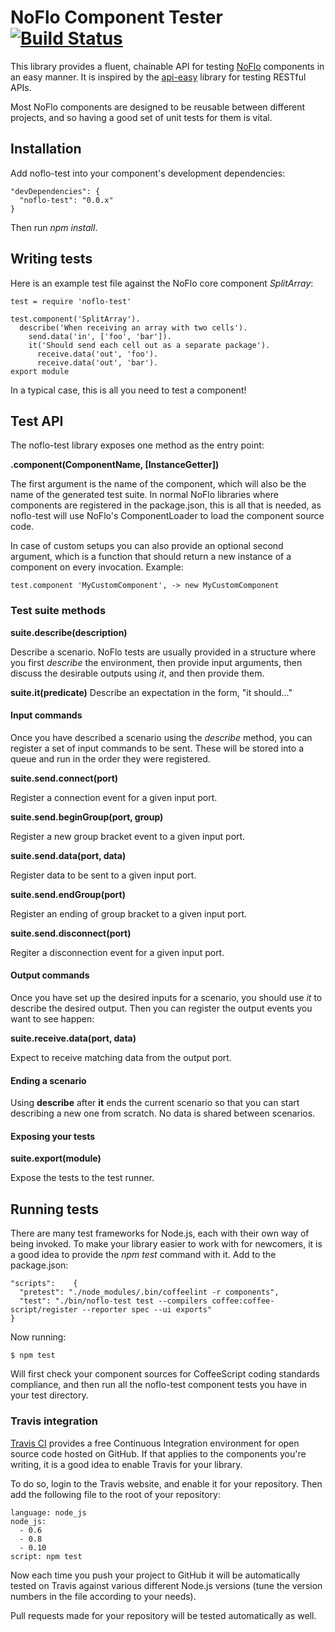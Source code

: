 NoFlo Component Tester [![Build Status](https://travis-ci.org/noflo/noflo-test.svg?branch=master)](https://travis-ci.org/noflo/noflo-test)
=====================

This library provides a fluent, chainable API for testing [NoFlo](http://noflojs.org) components in an easy manner. It is inspired by the [api-easy](http://flatiron.github.com/api-easy) library for testing RESTful APIs.

Most NoFlo components are designed to be reusable between different projects, and so having a good set of unit tests for them is vital.

## Installation

Add noflo-test into your component's development dependencies:

    "devDependencies": {
      "noflo-test": "0.0.x"
    }

Then run *npm install*.

## Writing tests

Here is an example test file against the NoFlo core component *SplitArray*:

    test = require 'noflo-test'

    test.component('SplitArray').
      describe('When receiving an array with two cells').
        send.data('in', ['foo', 'bar']).
        it('Should send each cell out as a separate package').
          receive.data('out', 'foo').
          receive.data('out', 'bar').
    export module

In a typical case, this is all you need to test a component!

## Test API

The noflo-test library exposes one method as the entry point:

**.component(ComponentName, [InstanceGetter])**

The first argument is the name of the component, which will also be the name of the generated test suite. In normal NoFlo libraries where components are registered in the package.json, this is all that is needed, as noflo-test will use NoFlo's ComponentLoader to load the component source code.

In case of custom setups you can also provide an optional second argument, which is a function that should return a new instance of a component on every invocation. Example:

    test.component 'MyCustomComponent', -> new MyCustomComponent

### Test suite methods

**suite.describe(description)**

Describe a scenario. NoFlo tests are usually provided in a structure where you first *describe* the environment, then provide input arguments, then discuss the desirable outputs using *it*, and then provide them.

**suite.it(predicate)**
Describe an expectation in the form, "it should..."

#### Input commands

Once you have described a scenario using the *describe* method, you can register a set of input commands to be sent. These will be stored into a queue and run in the order they were registered.

**suite.send.connect(port)**

Register a connection event for a given input port.

**suite.send.beginGroup(port, group)**

Register a new group bracket event to a given input port.

**suite.send.data(port, data)**

Register data to be sent to a given input port.

**suite.send.endGroup(port)**

Register an ending of group bracket to a given input port.

**suite.send.disconnect(port)**

Regiter a disconnection event for a given input port.

#### Output commands

Once you have set up the desired inputs for a scenario, you should use *it* to describe the desired output. Then you can register the output events you want to see happen:

**suite.receive.data(port, data)**

Expect to receive matching data from the output port.

#### Ending a scenario
Using **describe** after **it** ends the current scenario so that you can start describing a new one from scratch. No data is shared between scenarios.

#### Exposing your tests

**suite.export(module)**

Expose the tests to the test runner.

## Running tests

There are many test frameworks for Node.js, each with their own way of being invoked. To make your library easier to work with for newcomers, it is a good idea to provide the *npm test* command with it. Add to the package.json:

    "scripts":    {
      "pretest": "./node_modules/.bin/coffeelint -r components",
      "test": "./bin/noflo-test test --compilers coffee:coffee-script/register --reporter spec --ui exports"
    }

Now running:

    $ npm test

Will first check your component sources for CoffeeScript coding standards compliance, and then run all the noflo-test component tests you have in your test directory.

### Travis integration

[Travis CI](https://travis-ci.org/) provides a free Continuous Integration environment for open source code hosted on GitHub. If that applies to the components you're writing, it is a good idea to enable Travis for your library.

To do so, login to the Travis website, and enable it for your repository. Then add the following file to the root of your repository:

    language: node_js
    node_js:
      - 0.6
      - 0.8
      - 0.10
    script: npm test

Now each time you push your project to GitHub it will be automatically tested on Travis against various different Node.js versions (tune the version numbers in the file according to your needs).

Pull requests made for your repository will be tested automatically as well.
